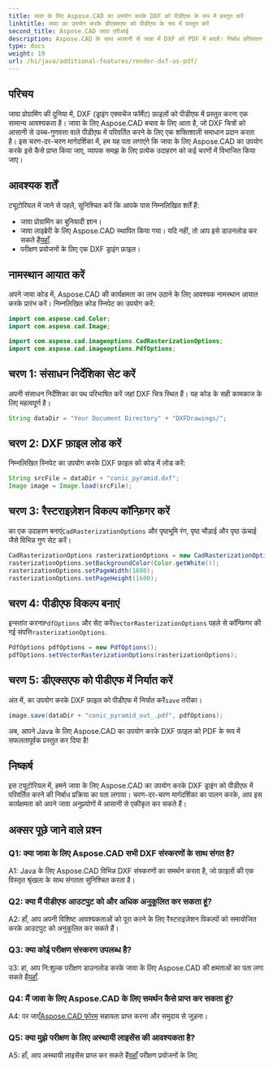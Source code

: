 ```yaml
---
title: जावा के लिए Aspose.CAD का उपयोग करके DXF को पीडीएफ के रूप में प्रस्तुत करें
linktitle: जावा का उपयोग करके डीएक्सएफ को पीडीएफ के रूप में प्रस्तुत करें
second_title: Aspose.CAD जावा एपीआई
description: Aspose.CAD के साथ आसानी से जावा में DXF को PDF में बदलें। निर्बाध प्रतिपादन के लिए हमारी चरण-दर-चरण मार्गदर्शिका का पालन करें।
type: docs
weight: 19
url: /hi/java/additional-features/render-dxf-as-pdf/
---
```

## परिचय

जावा प्रोग्रामिंग की दुनिया में, DXF (ड्राइंग एक्सचेंज फॉर्मेट) फ़ाइलों को पीडीएफ में प्रस्तुत करना एक सामान्य आवश्यकता है। जावा के लिए Aspose.CAD बचाव के लिए आता है, जो DXF चित्रों को आसानी से उच्च-गुणवत्ता वाले पीडीएफ में परिवर्तित करने के लिए एक शक्तिशाली समाधान प्रदान करता है। इस चरण-दर-चरण मार्गदर्शिका में, हम यह पता लगाएंगे कि जावा के लिए Aspose.CAD का उपयोग करके इसे कैसे प्राप्त किया जाए, व्यापक समझ के लिए प्रत्येक उदाहरण को कई चरणों में विभाजित किया जाए।

## आवश्यक शर्तें

ट्यूटोरियल में जाने से पहले, सुनिश्चित करें कि आपके पास निम्नलिखित शर्तें हैं:

- जावा प्रोग्रामिंग का बुनियादी ज्ञान।
-  जावा लाइब्रेरी के लिए Aspose.CAD स्थापित किया गया। यदि नहीं, तो आप इसे डाउनलोड कर सकते हैं[यहाँ](https://releases.aspose.com/cad/java/).
- परीक्षण प्रयोजनों के लिए एक DXF ड्राइंग फ़ाइल।

## नामस्थान आयात करें

अपने जावा कोड में, Aspose.CAD की कार्यक्षमता का लाभ उठाने के लिए आवश्यक नामस्थान आयात करके प्रारंभ करें। निम्नलिखित कोड स्निपेट का उपयोग करें:

```java
import com.aspose.cad.Color;
import com.aspose.cad.Image;

import com.aspose.cad.imageoptions.CadRasterizationOptions;
import com.aspose.cad.imageoptions.PdfOptions;
```

## चरण 1: संसाधन निर्देशिका सेट करें

अपनी संसाधन निर्देशिका का पथ परिभाषित करें जहां DXF चित्र स्थित हैं। यह कोड के सही कामकाज के लिए महत्वपूर्ण है। 

```java
String dataDir = "Your Document Directory" + "DXFDrawings/";
```

## चरण 2: DXF फ़ाइल लोड करें

निम्नलिखित स्निपेट का उपयोग करके DXF फ़ाइल को कोड में लोड करें:

```java
String srcFile = dataDir + "conic_pyramid.dxf";
Image image = Image.load(srcFile);
```

## चरण 3: रैस्टराइज़ेशन विकल्प कॉन्फ़िगर करें

 का एक उदाहरण बनाएं`CadRasterizationOptions` और पृष्ठभूमि रंग, पृष्ठ चौड़ाई और पृष्ठ ऊंचाई जैसे विभिन्न गुण सेट करें।

```java
CadRasterizationOptions rasterizationOptions = new CadRasterizationOptions();
rasterizationOptions.setBackgroundColor(Color.getWhite());
rasterizationOptions.setPageWidth(1600);
rasterizationOptions.setPageHeight(1600);
```

## चरण 4: पीडीएफ विकल्प बनाएं

 इन्स्तांत करना`PdfOptions` और सेट करें`VectorRasterizationOptions` पहले से कॉन्फ़िगर की गई संपत्ति`rasterizationOptions`.

```java
PdfOptions pdfOptions = new PdfOptions();
pdfOptions.setVectorRasterizationOptions(rasterizationOptions);
```

## चरण 5: डीएक्सएफ को पीडीएफ में निर्यात करें

 अंत में, का उपयोग करके DXF फ़ाइल को पीडीएफ में निर्यात करें`save` तरीका।

```java
image.save(dataDir + "conic_pyramid_out_.pdf", pdfOptions);
```

अब, आपने Java के लिए Aspose.CAD का उपयोग करके DXF फ़ाइल को PDF के रूप में सफलतापूर्वक प्रस्तुत कर दिया है!

## निष्कर्ष

इस ट्यूटोरियल में, हमने जावा के लिए Aspose.CAD का उपयोग करके DXF ड्राइंग को पीडीएफ में परिवर्तित करने की निर्बाध प्रक्रिया का पता लगाया। चरण-दर-चरण मार्गदर्शिका का पालन करके, आप इस कार्यक्षमता को अपने जावा अनुप्रयोगों में आसानी से एकीकृत कर सकते हैं।

## अक्सर पूछे जाने वाले प्रश्न

### Q1: क्या जावा के लिए Aspose.CAD सभी DXF संस्करणों के साथ संगत है?

A1: Java के लिए Aspose.CAD विभिन्न DXF संस्करणों का समर्थन करता है, जो फ़ाइलों की एक विस्तृत श्रृंखला के साथ संगतता सुनिश्चित करता है।

### Q2: क्या मैं पीडीएफ आउटपुट को और अधिक अनुकूलित कर सकता हूं?

A2: हाँ, आप अपनी विशिष्ट आवश्यकताओं को पूरा करने के लिए रैस्टराइज़ेशन विकल्पों को समायोजित करके आउटपुट को अनुकूलित कर सकते हैं।

### Q3: क्या कोई परीक्षण संस्करण उपलब्ध है?

 उ3: हां, आप नि:शुल्क परीक्षण डाउनलोड करके जावा के लिए Aspose.CAD की क्षमताओं का पता लगा सकते हैं[यहाँ](https://releases.aspose.com/).

### Q4: मैं जावा के लिए Aspose.CAD के लिए समर्थन कैसे प्राप्त कर सकता हूं?

 A4: पर जाएँ[Aspose.CAD फोरम](https://forum.aspose.com/c/cad/19) सहायता प्राप्त करना और समुदाय से जुड़ना।

### Q5: क्या मुझे परीक्षण के लिए अस्थायी लाइसेंस की आवश्यकता है?

 A5: हाँ, आप अस्थायी लाइसेंस प्राप्त कर सकते हैं[यहाँ](https://purchase.aspose.com/temporary-license/) परीक्षण प्रयोजनों के लिए.